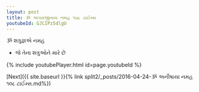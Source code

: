 ```yaml
---
layout: post
title: ૐ અપરાજીતાય નમહ ૧૦૮ ટાઈમ્સ
youtubeId: GJCIPz5dlgU
---
```

 
 
 ૐ શત્રુજ્ઞએ નમહ  
 
 -  જે તેના શત્રુઓને મારે છે 
 
  
 
  
 
 
 
 
 
 


{% include youtubePlayer.html id=page.youtubeId %}
 
[Next]({{ site.baseurl }}{% link  split2/_posts/2016-04-24-ૐ અનીષાયા નમહ ૧૦૮ ટાઈમ્સ.md%})
 
